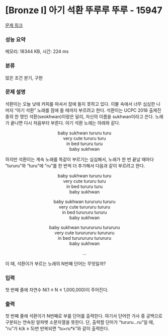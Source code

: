 # [Bronze I] 아기 석환 뚜루루 뚜루 - 15947 

[문제 링크](https://www.acmicpc.net/problem/15947) 

### 성능 요약

메모리: 18344 KB, 시간: 224 ms

### 분류

많은 조건 분기, 구현

### 문제 설명

<p>석환이는 오늘 낮에 커피를 마셔서 잠에 들지 못하고 있다. 이불 속에서 너무 심심한 나머지 “아기 석환” 노래를 잠에 들 때까지 부르려고 한다. 석환이는 UCPC 2018 출제진 중의 한 명인 석환(seokhwan)이랑은 달리, 자신의 이름을 sukhwan이라고 쓴다. 노래가 끝나면 다시 처음부터 부른다. 아기 석환 노래는 아래와 같다.</p>

<p style="text-align: center">baby sukhwan tururu turu<br>
very cute tururu turu<br>
in bed tururu turu<br>
baby sukhwan</p>

<p>하지만 석환이는 계속 노래를 똑같이 부르기는 심심해서, 노래가 한 번 끝날 때마다 “tururu”와 “turu”에 “ru”를 한 번씩 더 추가해서 다음과 같이 부르려고 한다.</p>

<p style="text-align: center">baby sukhwan tururu turu<br>
very cute tururu turu<br>
in bed tururu turu<br>
baby sukhwan</p>

<p style="text-align: center">baby sukhwan turururu tururu<br>
very cute turururu tururu<br>
in bed turururu tururu<br>
baby sukhwan</p>

<p style="text-align: center">baby sukhwan tururururu turururu<br>
very cute tururururu turururu<br>
in bed tururururu turururu<br>
baby sukhwan</p>

<p style="text-align: center">…</p>

<p>이 때, 석환이가 부르는 노래의 N번째 단어는 무엇일까?</p>

### 입력 

 <p>첫 번째 줄에 자연수 N(1 ≤ N ≤ 1,000,000)이 주어진다.</p>

### 출력 

 <p>첫 번째 줄에 석환이가 N번째로 부를 단어를 출력한다. 여기서 단어란 가사 중 공백으로 구분되는 연속된 알파벳 소문자열을 뜻한다. 단, 출력할 단어가 “tururu...ru”일 때, “ru”가 k(k ≥ 5)번 반복되면 “tu+ru*k”와 같이 출력한다.</p>

